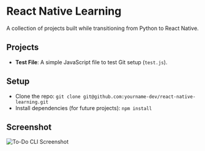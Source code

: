 # React Native Learning

A collection of projects built while transitioning from Python to React Native.

## Projects
- **Test File**: A simple JavaScript file to test Git setup (`test.js`).

## Setup
- Clone the repo: `git clone git@github.com:yourname-dev/react-native-learning.git`
- Install dependencies (for future projects): `npm install`

## Screenshot
![To-Do CLI Screenshot](./screenshot.png)